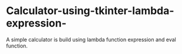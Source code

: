 # Calculator-using-tkinter-lambda-expression-
A simple calculator is build using lambda function expression and eval function.

